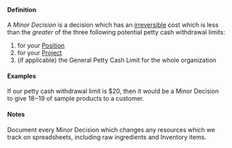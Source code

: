 #### Definition

A *Minor Decision* is a decision which has an [irreversible](https://github.com/gcassel/Modular-Organizing-Terminology/blob/JOBranch/terms/irreversible.md) cost which is less than the *greater* of the three following potential petty cash withdrawal limits: 

1. for your [Position](https://github.com/gcassel/Modular-Organizing-Terminology/blob/JOBranch/compound-terms/position.md)
2. for your [Project](https://github.com/gcassel/Modular-Organizing-Terminology/blob/JOBranch/compound-terms/project.md)
3. (if applicable) the General Petty Cash Limit for the whole organization

#### Examples

If our petty cash withdrawal limit is $20, then it would be a Minor Decision to give $18-$19 of sample products to a customer.

#### Notes

Document every Minor Decision which changes any resources which we track on spreadsheets, including raw ingredients and Inventory items.
